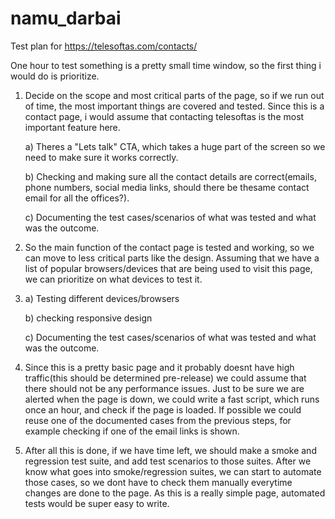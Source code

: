 # namu_darbai

Test plan for https://telesoftas.com/contacts/
 
One hour to test something is a pretty small time window, so the first thing i would do is prioritize. 

1. Decide on the scope and most critical parts of the page, so if we run out of time, the most important things are covered and tested. Since this is a contact page, i would assume that contacting telesoftas is the most important feature here. 

   a) Theres a "Lets talk" CTA, which takes a huge part of the screen so we need to make sure it works correctly.
   
   b) Checking and making sure all the contact details are correct(emails, phone numbers, social media links, should there be  thesame contact email for all the offices?).
   
   c) Documenting the test cases/scenarios of what was tested and what was the outcome. 
   
2. So the main function of the contact page is tested and working, so we can move to less critical parts like the design. Assuming that we have a list of popular browsers/devices that are being used to visit this page, we can prioritize on what devices to test it.
3. 
   a) Testing different devices/browsers
   
   b) checking responsive design
   
   c) Documenting the test cases/scenarios of what was tested and what was the outcome. 
   
3. Since this is a pretty basic page and it probably doesnt have high traffic(this should be determined pre-release) we could assume that there should not be any performance issues. Just to be sure we are alerted when the page is down, we could write a fast script, which runs once an hour, and check if the page is loaded. If possible we could reuse one of the documented cases from the previous steps, for example checking if one of the email links is shown. 


4. After all this is done, if we have time left, we should make a smoke and regression test suite, and add test scenarios to those suites. After we know what goes into smoke/regression suites, we can start to automate those cases, so we dont have to check them manually everytime changes are done to the page. As this is a really simple page, automated tests would be super easy to write.
